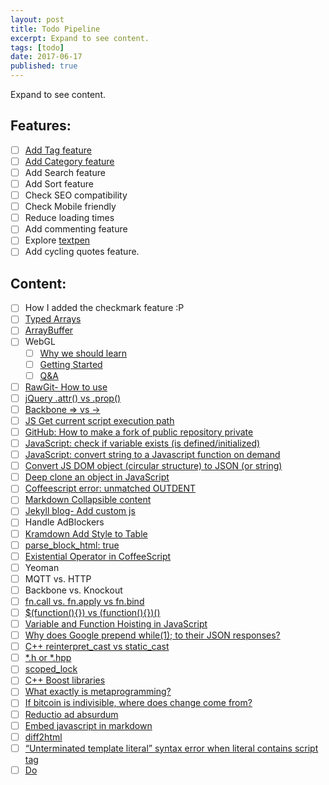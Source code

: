 ```yaml
---
layout: post
title: Todo Pipeline
excerpt: Expand to see content.
tags: [todo]
date: 2017-06-17
published: true
---
```


Expand to see content.
<!--more-->

## Features:

- [ ] [Add Tag feature](https://codinfox.github.io/dev/2015/03/06/use-tags-and-categories-in-your-jekyll-based-github-pages/)
- [ ] [Add Category feature](https://codinfox.github.io/dev/2015/03/06/use-tags-and-categories-in-your-jekyll-based-github-pages/)
- [ ] Add Search feature
- [ ] Add Sort feature
- [ ] Check SEO compatibility
- [ ] Check Mobile friendly
- [ ] Reduce loading times
- [ ] Add commenting feature
- [ ] Explore [textpen](https://jekyllrb.com/docs/extras/)
- [ ] Add cycling quotes feature.

## Content:

- [ ] How I added the checkmark feature :P
- [ ] [Typed Arrays](https://developer.mozilla.org/en-US/docs/Web/JavaScript/Typed_arrays)
- [ ] [ArrayBuffer](https://developer.mozilla.org/en-US/docs/Web/JavaScript/Reference/Global_Objects/ArrayBuffer)
- [ ] WebGL
  - [ ] [Why we should learn](https://www.pluralsight.com/blog/software-development/webgl-basics)
  - [ ] [Getting Started](https://www.pluralsight.com/blog/software-development/get-started-with-webgl-and-three-js-by-using-this-helpful-list)
  - [ ] [Q&A](https://www.pluralsight.com/blog/it-ops/webgl-and-three-js)
- [ ] [RawGit- How to use](https://cdn.rawgit.com/alexmackey/threeJsBasicExamples/6f009a0a8d7aaed3ca64b9041dd050ac8d89b8a3/index.html)
- [ ] [jQuery .attr() vs .prop()](https://stackoverflow.com/questions/18097875/jquery-is-changing-checkbox-value-but-the-checkbox-is-not-displaying-as-checked)
- [ ] [Backbone => vs ->](https://stackoverflow.com/questions/8965855/coffeescript-when-to-use-fat-arrow-over-arrow-and-vice-versa)
- [ ] [JS Get current script execution path](https://stackoverflow.com/questions/8523200/javascript-get-current-filescript-path)
- [ ] [GitHub: How to make a fork of public repository private](https://stackoverflow.com/questions/10065526/github-how-to-make-a-fork-of-public-repository-private)
- [ ] [JavaScript: check if variable exists (is defined/initialized)](https://stackoverflow.com/questions/5113374/javascript-check-if-variable-exists-is-defined-initialized)
- [ ] [JavaScript: convert string to a Javascript function on demand](https://stackoverflow.com/questions/10901217/convert-string-was-a-function-back-to-function-in-javascript)
- [ ] [Convert JS DOM object (circular structure) to JSON (or string)](https://stackoverflow.com/questions/11616630/json-stringify-avoid-typeerror-converting-circular-structure-to-json)
- [ ] [Deep clone an object in JavaScript](https://stackoverflow.com/questions/122102/what-is-the-most-efficient-way-to-deep-clone-an-object-in-javascript)
- [ ] [Coffeescript error: unmatched OUTDENT](https://stackoverflow.com/questions/38893553/unmatched-outdent-in-coffeescript-code)
- [ ] [Markdown Collapsible content](https://gist.github.com/ericclemmons/b146fe5da72ca1f706b2ef72a20ac39d)
- [ ] [Jekyll blog- Add custom js](https://mchirico.github.io/javascript/2016/12/22/JavascriptNetwork.html)
- [ ] Handle AdBlockers
- [ ] [Kramdown Add Style to Table](https://stackoverflow.com/questions/28806135/jekyll-kramdown-how-to-display-table-border)
- [ ] [parse_block_html: true](https://stackoverflow.com/questions/28379364/jekyll-kramdown-footnotes-not-parsing)
- [ ] [Existential Operator in CoffeeScript](http://valve.github.io/blog/2013/07/13/existential-operator-in-coffeescript/)
- [ ] Yeoman
- [ ] MQTT vs. HTTP
- [ ] Backbone vs. Knockout
- [ ] [fn.call vs. fn.apply](https://stackoverflow.com/questions/1986896/what-is-the-difference-between-call-and-apply)[ vs fn.bind](https://stackoverflow.com/questions/15455009/javascript-call-apply-vs-bind)
- [ ] [$(function(){}) vs (function(){})()](https://stackoverflow.com/questions/7642442/what-does-function-do)
- [ ] [Variable and Function Hoisting in JavaScript](http://adripofjavascript.com/blog/drips/variable-and-function-hoisting)
- [ ] [Why does Google prepend while(1); to their JSON responses?](https://stackoverflow.com/questions/2669690/why-does-google-prepend-while1-to-their-json-responses/2669766#2669766)
- [ ] [C++ reinterpret\_cast vs static\_cast](https://stackoverflow.com/questions/573294/when-to-use-reinterpret-cast)
- [ ] [\*.h or \*.hpp](https://stackoverflow.com/questions/152555/h-or-hpp-for-your-class-definitions)
- [ ] [scoped\_lock ](https://stackoverflow.com/questions/14276508/how-does-scope-locking-work)
- [ ] [C++ Boost libraries](https://stackoverflow.com/questions/125580/what-are-the-advantages-of-using-the-c-boost-libraries)
- [ ] [What exactly is metaprogramming?](https://stackoverflow.com/questions/514644/what-exactly-is-metaprogramming)
- [ ] [If bitcoin is indivisible, where does change come from?](https://bitcoin.stackexchange.com/questions/56689/if-bitcoin-is-indivisible-where-does-change-come-from/56692#56692)
- [ ] [Reductio ad absurdum](https://bitcoin.stackexchange.com/questions/55102/should-i-continue-using-this-bitcoin-doubler)
- [ ] [Embed javascript in markdown](https://stackoverflow.com/questions/2754391/embed-javascript-in-markdown)
- [ ] [diff2html](https://github.com/rtfpessoa/diff2html#how-to-use)
- [ ] [“Unterminated template literal” syntax error when literal contains script tag](https://stackoverflow.com/questions/36607932/unterminated-template-literal-syntax-error-when-literal-contains-script-tag/36607971)
- [ ] [Do <style> tags work in Markdown?](https://stackoverflow.com/questions/20598628/do-style-tags-work-in-markdown)
- [ ] [Creating multiline strings in JavaScript](https://stackoverflow.com/questions/805107/creating-multiline-strings-in-javascript)
- [ ] [Bitcoins](https://multibit.org/learn-bitcoin/faq.html)[, Bitcoins](https://bitcoin.stackexchange.com/questions/44579/how-is-a-block-header-hash-compared-to-the-target-bits)[, Bitcoins](https://bitcoin.org/bitcoin.pdf)[and Bitcoins](https://bitcoin.stackexchange.com/a/373/56423).
- [ ] JIRA- Watch for Project Changes.
- [ ] Text color in GFM.
- [ ] [Extract Subtitles from YouTube](https://www.quora.com/Is-there-a-way-to-extract-the-automatically-generated-subtitles-in-YouTube)
- [ ] [Js: `text()` to get text without html tags](https://stackoverflow.com/questions/19228839/why-i-cant-get-value-of-label-with-jquery-and-javascript)
- [ ] [Jekyll: error:liquid looks for tags with {{](https://github.com/jekyll/jekyll/issues/5458)
- [ ] [Unix: What is the exact difference between a 'terminal', a 'shell', a 'tty' and a 'console'?](https://unix.stackexchange.com/questions/4126/what-is-the-exact-difference-between-a-terminal-a-shell-a-tty-and-a-con/4132)
- [ ] [Implement Statistics for Todo (Success, Failed, How many times used, etc)](https://gist.github.com/hmandal/de74eb101ea965dbbbce26326b496de2)
- [ ] [Run Specflow from the Command Line](https://gist.github.com/hmandal/63bd944042645bcba4d2393173481222)
- [ ] [Powershell Scripts in Bamboo: link #1](https://www.vexasoft.com/blogs/powershell/7255220-powershell-tutorial-try-catch-finally-and-error-handling-in-powershell) [, link #2](https://documentation.red-gate.com/display/DLMA1/Use+the+Bamboo+plugin)
- [ ] Service Fabric: Notes: LoadBalancer knows only URLs.
- [ ] [Speed Mathematics: Verify Multiplication](https://web.archive.org/web/20031010140429/http://hucellbiol.mdc-berlin.de:80/~mp01mg/oldweb/1mutrach.htm)
- [ ] Git rebase vs. merge [link #1](https://medium.com/@porteneuve/getting-solid-at-git-rebase-vs-merge-4fa1a48c53aa), [link #2](https://www.atlassian.com/git/tutorials/merging-vs-rebasing)
- [ ] [Avoiding Common Backbone.js Pitfalls](http://ozkatz.github.io/avoiding-common-backbonejs-pitfalls.html), [, Backbone.js Tips](https://developers.supportbee.com/blog/backbone-js-tips-lessons-from-the-trenches/)
- [ ] [js: types of equality comparison](https://github.com/tc39/Array.prototype.includes/blob/master/README.md)
- [ ] [Unix sort command](https://shapeshed.com/unix-sort/)
